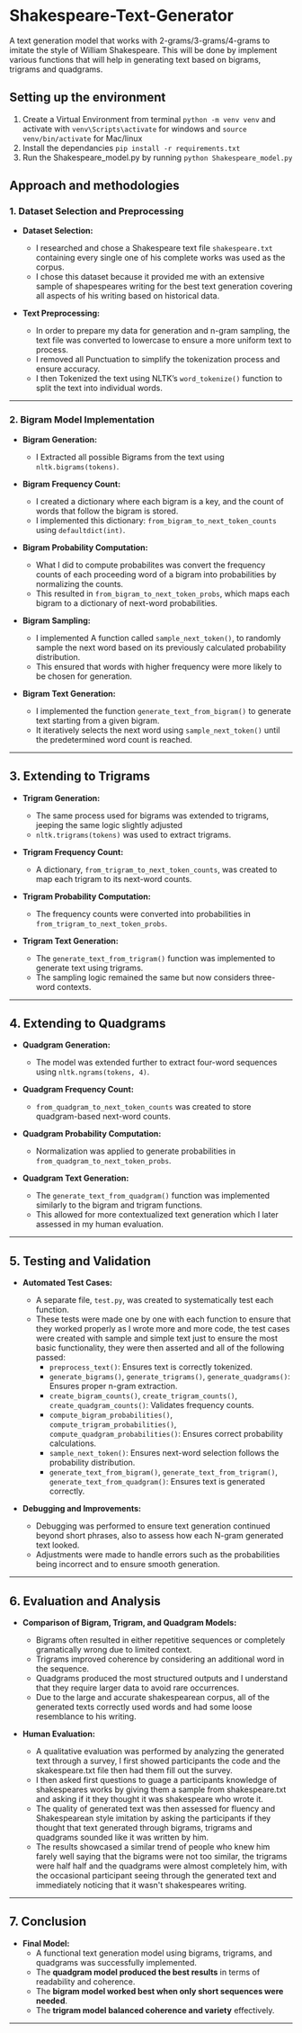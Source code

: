 # Shakespeare-Text-Generator
A text generation model that works with 2-grams/3-grams/4-grams to imitate the style of William Shakespeare. This will be done by implement various functions that will help in generating text based on bigrams, trigrams and quadgrams.

## Setting up the environment
1. Create a Virtual Environment from terminal ```python -m venv venv``` and activate with ```venv\Scripts\activate``` for windows and ```source venv/bin/activate``` for Mac/linux
2. Install the dependancies ```pip install -r requirements.txt```
3. Run the Shakespeare_model.py by running ```python Shakespeare_model.py ```


## Approach and methodologies

### 1. Dataset Selection and Preprocessing

- **Dataset Selection:**  
  - I researched and chose a Shakespeare text file ```shakespeare.txt``` containing every single one of his complete works was used as the corpus.
  - I chose this dataset because it provided me with an extensive sample of shapespeares writing for the best text generation covering all aspects of his writing based on historical data.

- **Text Preprocessing:**  
  - In order to prepare my data for generation and n-gram sampling, the text file was converted to lowercase to ensure a more uniform text to process.
  - I removed all Punctuation to simplify the tokenization process and ensure accuracy.
  - I then Tokenized the text using NLTK’s `word_tokenize()` function to split the text into individual words.

---

### 2. Bigram Model Implementation

- **Bigram Generation:**  
  - I Extracted all possible Bigrams from the text using `nltk.bigrams(tokens)`.

- **Bigram Frequency Count:**  
  - I created a dictionary where each bigram is a key, and the count of words that follow the bigram is stored.
  - I implemented this dictionary: `from_bigram_to_next_token_counts` using `defaultdict(int)`.

- **Bigram Probability Computation:**  
  - What I did to compute probabilites was convert the frequency counts of each proceeding word of a bigram into probabilities by normalizing the counts.
  - This resulted in `from_bigram_to_next_token_probs`, which maps each bigram to a dictionary of next-word probabilities.

- **Bigram Sampling:**  
  - I implemented A function called `sample_next_token()`, to randomly sample the next word based on its previously calculated probability distribution.
  - This ensured that words with higher frequency were more likely to be chosen for generation.

- **Bigram Text Generation:**  
  - I implemented the function `generate_text_from_bigram()` to generate text starting from a given bigram.
  - It iteratively selects the next word using `sample_next_token()` until the predetermined word count is reached.

---

## 3. Extending to Trigrams

- **Trigram Generation:**  
  - The same process used for bigrams was extended to trigrams, jeeping the same logic slightly adjusted
  - `nltk.trigrams(tokens)` was used to extract trigrams.

- **Trigram Frequency Count:**  
  - A dictionary, `from_trigram_to_next_token_counts`, was created to map each trigram to its next-word counts.

- **Trigram Probability Computation:**  
  - The frequency counts were converted into probabilities in `from_trigram_to_next_token_probs`.

- **Trigram Text Generation:**  
  - The `generate_text_from_trigram()` function was implemented to generate text using trigrams.
  - The sampling logic remained the same but now considers three-word contexts.

---

## 4. Extending to Quadgrams

- **Quadgram Generation:**  
  - The model was extended further to extract four-word sequences using `nltk.ngrams(tokens, 4)`.

- **Quadgram Frequency Count:**  
  - `from_quadgram_to_next_token_counts` was created to store quadgram-based next-word counts.

- **Quadgram Probability Computation:**  
  - Normalization was applied to generate probabilities in `from_quadgram_to_next_token_probs`.

- **Quadgram Text Generation:**  
  - The `generate_text_from_quadgram()` function was implemented similarly to the bigram and trigram functions.
  - This allowed for more contextualized text generation which I later assessed in my human evaluation.

---

## 5. Testing and Validation

- **Automated Test Cases:**  
  - A separate file, `test.py`, was created to systematically test each function.
  - These tests were made one by one with each function to ensure that they worked properly as I wrote more and more code, the test cases were created with sample and simple text just to ensure the most basic functionality, they were then asserted and all of the following passed:
    - `preprocess_text()`: Ensures text is correctly tokenized.
    - `generate_bigrams()`, `generate_trigrams()`, `generate_quadgrams()`: Ensures proper n-gram extraction.
    - `create_bigram_counts()`, `create_trigram_counts()`, `create_quadgram_counts()`: Validates frequency counts.
    - `compute_bigram_probabilities()`, `compute_trigram_probabilities()`, `compute_quadgram_probabilities()`: Ensures correct probability calculations.
    - `sample_next_token()`: Ensures next-word selection follows the probability distribution.
    - `generate_text_from_bigram()`, `generate_text_from_trigram()`, `generate_text_from_quadgram()`: Ensures text is generated correctly.

- **Debugging and Improvements:**  
  - Debugging was performed to ensure text generation continued beyond short phrases, also to assess how each N-gram generated text looked.
  - Adjustments were made to handle errors such as the probabilities being incorrect and to ensure smooth generation.

---

## 6. Evaluation and Analysis

- **Comparison of Bigram, Trigram, and Quadgram Models:**  
  - Bigrams often resulted in either repetitive sequences or completely gramatically wrong due to limited context.
  - Trigrams improved coherence by considering an additional word in the sequence.
  - Quadgrams produced the most structured outputs and I understand that they require larger data to avoid rare occurrences.
  - Due to the large and accurate shakespearean corpus, all of the generated texts correctly used words and had some loose resemblance to his writing. 

- **Human Evaluation:**  
  - A qualitative evaluation was performed by analyzing the generated text through a survey, I first showed participants the code and the skakespeare.txt file then had them fill out the survey.
  - I then asked first questions to guage a participants knowledge of shakespeares works by giving them a sample from shakespeare.txt and asking if it they thought it was shakespeare who wrote it.
  - The quality of generated text was then assessed for fluency and Shakespearean style imitation by asking the participants if they thought that text generated through bigrams, trigrams and quadgrams sounded like it was written by him.
  - The results showcased a similar trend of people who knew him farely well saying that the bigrams were not too similar, the trigrams were half half and the quadgrams were almost completely him, with the occasional participant seeing through the generated text and immediately noticing that it wasn't shakespeares writing.

---

## 7. Conclusion

- **Final Model:**  
  - A functional text generation model using bigrams, trigrams, and quadgrams was successfully implemented.
  - The **quadgram model produced the best results** in terms of readability and coherence.
  - The **bigram model worked best when only short sequences were needed**.
  - The **trigram model balanced coherence and variety** effectively.

---